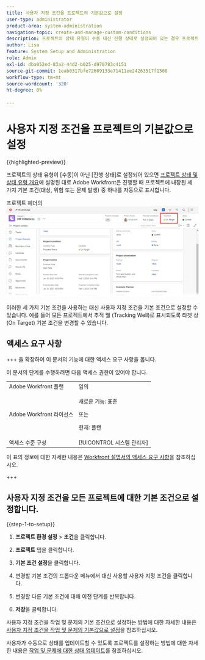 ```yaml
---
title: 사용자 지정 조건을 프로젝트의 기본값으로 설정
user-type: administrator
product-area: system-administration
navigation-topic: create-and-manage-custom-conditions
description: 프로젝트의 상태 유형이 수동 대신 진행 상태로 설정되어 있는 경우 프로젝트 상태 및 상태 유형 개요에 설명된 대로 Adobe Workfront은 프로젝트 진행 시 프로젝트에 내장된 세 가지 기본 상태(목표 달성, 위험 또는 문제 발생) 중 하나를 자동으로 표시합니다.
author: Lisa
feature: System Setup and Administration
role: Admin
exl-id: dba052ed-83a2-44d2-b025-d970783c4151
source-git-commit: 1eab0317bfe72609133e71411ee24263517f1508
workflow-type: tm+mt
source-wordcount: '320'
ht-degree: 0%

---
```


# 사용자 지정 조건을 프로젝트의 기본값으로 설정

{{highlighted-preview}}

프로젝트의 상태 유형이 [수동]이 아닌 [진행 상태]로 설정되어 있으면 [프로젝트 상태 및 상태 유형 개요](../../../manage-work/projects/manage-projects/project-condition-and-condition-type.md)에 설명된 대로 Adobe Workfront은 진행할 때 프로젝트에 내장된 세 가지 기본 조건(대상, 위험 또는 문제 발생) 중 하나를 자동으로 표시합니다.

프로젝트 헤더의 ![상태](assets/condition-in-project-header-nwe.png)

이러한 세 가지 기본 조건을 사용하는 대신 사용자 지정 조건을 기본 조건으로 설정할 수 있습니다. 예를 들어 모든 프로젝트에서 추적 웰 (Tracking Well)로 표시되도록 타겟 상(On Target) 기본 조건을 변경할 수 있습니다.

## 액세스 요구 사항

+++ 을 확장하여 이 문서의 기능에 대한 액세스 요구 사항을 봅니다.

이 문서의 단계를 수행하려면 다음 액세스 권한이 있어야 합니다.

<table style="table-layout:auto"> 
 <col> 
 <col> 
 <tbody> 
  <tr> 
   <td role="rowheader">Adobe Workfront 플랜</td> 
   <td>임의</td> 
  </tr> 
  <tr> 
  <tr> 
   <td role="rowheader">Adobe Workfront 라이선스</td> 
   <td><p>새로운 기능: 표준</p>
       <p>또는</p>
       <p>현재: 플랜</p></td>
  </tr> 
  </tr> 
  <tr> 
   <td role="rowheader">액세스 수준 구성</td> 
   <td>[!UICONTROL 시스템 관리자]</td>
  </tr> 
 </tbody> 
</table>

이 표의 정보에 대한 자세한 내용은 [Workfront 설명서의 액세스 요구 사항](/help/quicksilver/administration-and-setup/add-users/access-levels-and-object-permissions/access-level-requirements-in-documentation.md)을 참조하십시오.

+++

## 사용자 지정 조건을 모든 프로젝트에 대한 기본 조건으로 설정합니다.

{{step-1-to-setup}}

1. **프로젝트 환경 설정** > **조건**&#x200B;을 클릭합니다.

1. **프로젝트** 탭을 클릭합니다.
1. **기본 조건 설정**&#x200B;을 클릭합니다.
1. 변경할 기본 조건의 드롭다운 메뉴에서 대신 사용할 사용자 지정 조건을 클릭합니다.
1. 변경할 다른 기본 조건에 대해 이전 단계를 반복합니다.
1. **저장**&#x200B;을 클릭합니다.

사용자 지정 조건을 작업 및 문제의 기본 조건으로 설정하는 방법에 대한 자세한 내용은 [사용자 지정 조건을 작업 및 문제의 기본값으로 설정](../../../administration-and-setup/customize-workfront/create-manage-custom-conditions/set-custom-condition-default-tasks-issues.md)을 참조하십시오.

사용자가 수동으로 상태를 업데이트할 수 있도록 프로젝트를 설정하는 방법에 대한 자세한 내용은 [작업 및 문제에 대한 상태 업데이트](../../../manage-work/projects/updating-work-in-a-project/update-condition-for-tasks-and-issues.md)를 참조하십시오.
